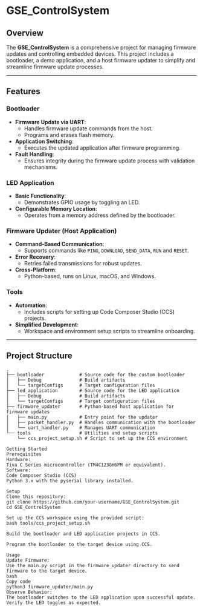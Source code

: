 # GSE_ControlSystem

## Overview
The **GSE_ControlSystem** is a comprehensive project for managing firmware updates and controlling embedded devices. This project includes a bootloader, a demo application, and a host firmware updater to simplify and streamline firmware update processes.

---

## Features
### Bootloader
- **Firmware Update via UART**:
  - Handles firmware update commands from the host.
  - Programs and erases flash memory.
- **Application Switching**:
  - Executes the updated application after firmware programming.
- **Fault Handling**:
  - Ensures integrity during the firmware update process with validation mechanisms.

### LED Application
- **Basic Functionality**:
  - Demonstrates GPIO usage by toggling an LED.
- **Configurable Memory Location**:
  - Operates from a memory address defined by the bootloader.

### Firmware Updater (Host Application)
- **Command-Based Communication**:
  - Supports commands like `PING`, `DOWNLOAD`, `SEND_DATA`, `RUN` and `RESET`.
- **Error Recovery**:
  - Retries failed transmissions for robust updates.
- **Cross-Platform**:
  - Python-based, runs on Linux, macOS, and Windows.

### Tools
- **Automation**:
  - Includes scripts for setting up Code Composer Studio (CCS) projects.
- **Simplified Development**:
  - Workspace and environment setup scripts to streamline onboarding.

---

## Project Structure
```plaintext
.
├── bootloader             # Source code for the custom bootloader
│   ├── Debug              # Build artifacts
│   └── targetConfigs      # Target configuration files
├── led_application        # Source code for the LED application
│   ├── Debug              # Build artifacts
│   └── targetConfigs      # Target configuration files
├── firmware_updater       # Python-based host application for firmware updates
│   ├── main.py            # Entry point for the updater
│   ├── packet_handler.py  # Handles communication with the bootloader
│   └── uart_handler.py    # Manages UART communication
└── tools                  # Utilities and setup scripts
    └── ccs_project_setup.sh # Script to set up the CCS environment

Getting Started
Prerequisites
Hardware:
Tiva C Series microcontroller (TM4C123GH6PM or equivalent).
Software:
Code Composer Studio (CCS)
Python 3.x with the pyserial library installed.

Setup
Clone this repository:
git clone https://github.com/your-username/GSE_ControlSystem.git
cd GSE_ControlSystem

Set up the CCS workspace using the provided script:
bash tools/ccs_project_setup.sh

Build the bootloader and LED application projects in CCS.

Program the bootloader to the target device using CCS.

Usage
Update Firmware:
Use the main.py script in the firmware_updater directory to send firmware to the target device.
bash
Copy code
python3 firmware_updater/main.py
Observe Behavior:
The bootloader switches to the LED application upon successful update.
Verify the LED toggles as expected.